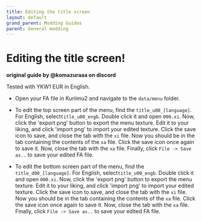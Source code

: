 ```yaml
---
title: Editing the title screen
layout: default
grand_parent: Modding Guides
parent: General modding
---
```


# Editing the title screen!
**original guide by @komazuraaa on discord**

Tested with YKW1 EUR in English.

* Open your FA file in Kuriimu2 and navigate to the  ` data/menu ` folder.

* To edit the top screen part of the menu, find the ` title_u00_[language] `. For English, select` title_u00_engb `. Double click it and open ` 000.xi `. Now, click the 'export png' button to export the menu texture. Edit it to your liking, and click 'import png' to import your edited texture. Click the save icon to save, and close the tab with the ` xi ` file.  Now you should be in the tab containing the contents of the ` xa ` file. Click the save icon once again to save it. Now, close the  tab with the ` xa ` file. Finally, click ` File -> Save as.. ` to save your edited FA file.

* To edit the bottom screen part of the menu, find the ` title_d00_[language] `. For English, select` title_u00_engb `. Double click it and open ` 000.xi `. Now, click the 'export png' button to export the menu texture. Edit it to your liking, and click 'import png' to import your edited texture. Click the save icon to save, and close the tab with the ` xi ` file.  Now you should be in the tab containing the contents of the ` xa ` file. Click the save icon once again to save it. Now, close the  tab with the ` xa ` file. Finally, click ` File -> Save as.. ` to save your edited FA file.
